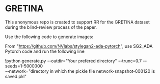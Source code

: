 # GRETINA
This anonymous repo is created to support RR for the GRETINA dataset during the blind-review process of the paper. 



Use the following code to generate images:

From "https://github.com/NVlabs/stylegan2-ada-pytorch", use SG2_ADA Pytorch code and run the following line

!python generate.py --outdir="Your prefered directory" --trunc=0.7 --seeds=1-5000000 \
    --network="directory in which the pickle file network-snapshot-000120 is saved.pkl"

